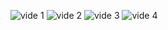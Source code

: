 ![vide 1](https://github.com/rabbitrepo/vide/assets/128143400/f86169b1-dca9-4537-8423-449e21010dba)
![vide 2](https://github.com/rabbitrepo/vide/assets/128143400/93116377-b104-4105-85dd-48d4b56b008b)
![vide 3](https://github.com/rabbitrepo/vide/assets/128143400/5366bc7f-c475-4e99-9afc-60dfe7ff5ec0)
![vide 4](https://github.com/rabbitrepo/vide/assets/128143400/0e86fb10-b517-4e41-83e7-d3abce6756df)
